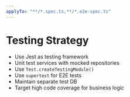 ```yaml
---
applyTo: "**/*.spec.ts,**/*.e2e-spec.ts"
---
```


# Testing Strategy

- Use Jest as testing framework
- Unit test services with mocked repositories
- Use `Test.createTestingModule()`
- Use `supertest` for E2E tests
- Maintain separate test DB
- Target high code coverage for business logic
